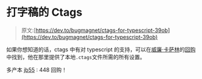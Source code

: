 # 打字稿的 Ctags

> 原文:[https://dev.to/bugmagnet/ctags-for-typescript-39ob](https://dev.to/bugmagnet/ctags-for-typescript-39ob)

如果你想知道的话，ctags 中有对 typescript 的支持，可以在[威廉·卡萨林](https://github.com/jb55)的[回购](https://github.com/jb55/typescript-ctags)中找到，他在那里提供了本地`.ctags`文件所需的所有设置。

多产本 [jb55](https://github.com/jb55) : 448 回购！